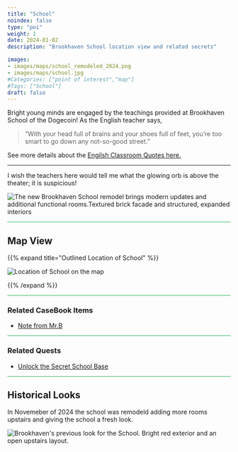 ```yaml
---
title: "School"
noindex: false
type: "poi"
weight: 1
date: 2024-01-02
description: "Brookhaven School location view and related secrets"

images:
- images/maps/school_remodeled_2024.png
- images/maps/school.jpg
#Categories: ["point of interest","map"]
#Tags: ["School"]
draft: false
--- 
```


Bright young minds are engaged by the teachings provided at Brookhaven School of the Dogecoin! As the English teacher says, 

> “With your head full of brains and your shoes full of feet, you’re too smart to go down any not-so-good street.”

See more details about the [Engilsh Classroom Quotes here.](/casebook/interesting/english_class_quotes)

---

I wish the teachers here would tell me what the glowing orb is above the theater; it is suspicious!

![The new Brookhaven School remodel brings modern updates and additional functional rooms.Textured brick facade and structured, expanded interiors](/images/maps/school_remodeled_2024.png)


<hr style="background-color: #28b44c" size=8>

## Map View

{{% expand title="Outlined Location of School" %}}

![Location of School on the map](/images/maps/school.png)

{{% /expand %}}


<hr style="background-color: #28b44c" size=8>

### Related CaseBook Items

- [Note from Mr.B](/casebook/notes/mrb/#school-base)

<hr style="background-color: #28b44c" size=8>

### Related Quests

- [Unlock the Secret School Base](/lore/quests/school_base)


<hr style="background-color: #28b44c" size=8>

## Historical Looks

In Novemeber of 2024 the school was remodeld adding more rooms upstairs and giving the school a fresh look.

![Brookhaven's previous look for the School. Bright red exterior and an open upstairs layout.](/images/maps/school.jpg)